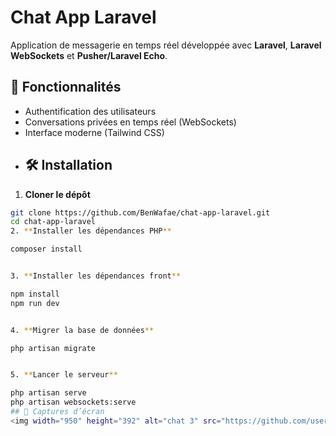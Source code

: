 # Chat App Laravel

Application de messagerie en temps réel développée avec **Laravel**, **Laravel WebSockets** et **Pusher/Laravel Echo**.
## 🚀 Fonctionnalités
- Authentification des utilisateurs
- Conversations privées en temps réel (WebSockets)
- Interface moderne (Tailwind CSS)
- ## 🛠️ Installation

1. **Cloner le dépôt**  
```bash
git clone https://github.com/BenWafae/chat-app-laravel.git
cd chat-app-laravel
2. **Installer les dépendances PHP** 

composer install


3. **Installer les dépendances front**

npm install
npm run dev


4. **Migrer la base de données** 

php artisan migrate


5. **Lancer le serveur**

php artisan serve
php artisan websockets:serve
## 📸 Captures d’écran
<img width="950" height="392" alt="chat 3" src="https://github.com/user-attachments/assets/070753db-7710-433c-a8f3-498b23179bda" />
